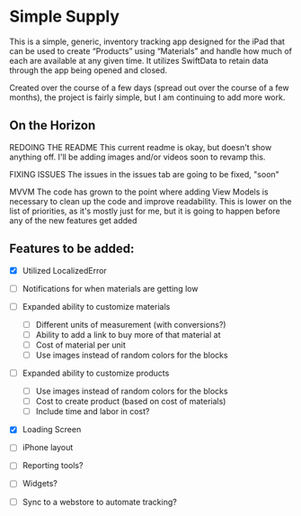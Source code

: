 # Simple Supply

This is a simple, generic, inventory tracking app designed for the iPad that can be used to create “Products” using “Materials” and handle how much of each are available at any given time. It utilizes SwiftData to retain data through the app being opened and closed. 


Created over the course of a few days (spread out over the course of a few months), the project is fairly simple, but I am continuing to add more work. 


## On the Horizon
REDOING THE README
	This current readme is okay, but doesn't show anything off. I'll be adding images and/or videos soon to revamp this.

FIXING ISSUES
  	The issues in the issues tab are going to be fixed, "soon"

MVVM
	The code has grown to the point where adding View Models is necessary to clean up the code and improve readability. 
 	This is lower on the list of priorities, as it's mostly just for me, but it is going to happen before any of the new features get added


## Features to be added:
- [x] Utilized LocalizedError
- [ ] Notifications for when materials are getting low
- [ ] Expanded ability to customize materials
	- [ ] Different units of measurement (with conversions?)
	- [ ] Ability to add a link to buy more of that material at
	- [ ] Cost of material per unit
	- [ ] Use images instead of random colors for the blocks
- [ ] Expanded ability to customize products
	- [ ] Use images instead of random colors for the blocks
	- [ ] Cost to create product (based on cost of materials)
	- [ ] Include time and labor in cost?
- [x] Loading Screen
- [ ] iPhone layout
- [ ] Reporting tools?
- [ ] Widgets?
- [ ] Sync to a webstore to automate tracking?

